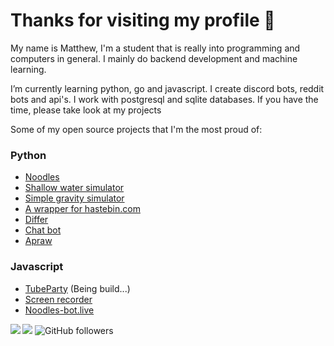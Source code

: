 # Thanks for visiting my profile 👋

My name is Matthew, I'm a student that is really into programming and computers in general. I mainly do backend development and machine learning.

<!--
**DankDumpster/DankDumpster** is a ✨ _special_ ✨ repository because its `README.md` (this file) appears on your GitHub profile.
-->

I’m currently learning python, go and javascript. I create discord bots, reddit bots and api's. I work with postgresql and sqlite databases. If you have the time, please take look at my projects


Some of my open source projects that I'm the most proud of: 

### Python
* [Noodles](https://github.com/DankDumpster/Noodles "Noodles discord bot")
* [Shallow water simulator](https://github.com/DankDumpster/water-sim-1.0 "Shallow water simulator")
* [Simple gravity simulator](https://github.com/DankDumpster/GravitySimulator "Gravity simulator")
* [A wrapper for hastebin.com](https://github.com/DankDumpster/HasteBinWrapper "Hastebin Wrapper")
* [Differ](https://github.com/DankDumpster/Differ "Finds the diffirences in pictures")
* [Chat bot](https://github.com/DankDumpster/chatbot "Chat bot made with tensorflow")
* [Apraw](https://github.com/DankDumpster/apraw "apraw")

### Javascript
* [TubeParty](https://github.com/DankDumpster/TubeParty "Watch youtube videos together") (Being build...)
* [Screen recorder](https://github.com/DankDumpster/ScreenRecorder "Screen recorder made in electron")
* [Noodles-bot.live](https://github.com/DankDumpster/vue-noodles-live "Site for the discord bot noodles")


![](https://komarev.com/ghpvc/?username=DankDumpster&style=flat-square)
![GitHub followers](https://img.shields.io/github/followers/DankDumpster?style=social)
<a href="https://github.com/DankDumpster">
  <img align="left" src="https://github-readme-stats.vercel.app/api?username=DankDumpster&show_icons=true&hide_border=true" />
</a>
